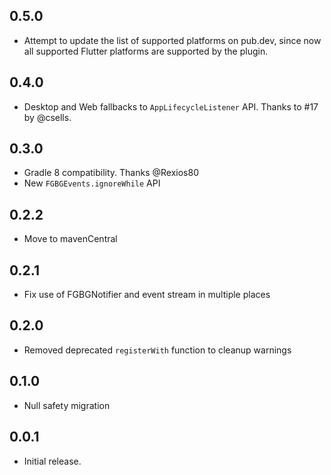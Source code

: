 ## 0.5.0

* Attempt to update the list of supported platforms on pub.dev, since now all supported Flutter platforms are supported by the plugin.

## 0.4.0

* Desktop and Web fallbacks to `AppLifecycleListener` API. Thanks to #17 by @csells.

## 0.3.0

* Gradle 8 compatibility. Thanks @Rexios80
* New `FGBGEvents.ignoreWhile` API

## 0.2.2

* Move to mavenCentral

## 0.2.1

* Fix use of FGBGNotifier and event stream in multiple places

## 0.2.0

* Removed deprecated `registerWith` function to cleanup warnings

## 0.1.0

* Null safety migration

## 0.0.1

* Initial release.
